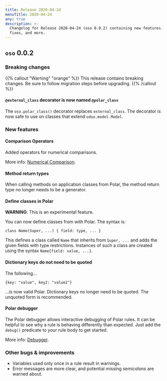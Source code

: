 ```yaml
---
title: Release 2020-04-24
menuTitle: 2020-04-24
any: true
description: >-
  Changelog for Release 2020-04-24 (oso 0.0.2) containing new features, bug
  fixes, and more.
---
```


## `oso` 0.0.2

### Breaking changes

{{% callout "Warning" "orange" %}}
  This release contains breaking changes. Be sure to follow migration steps
  before upgrading.
{{% /callout %}}

#### `@external_class` decorator is now named `@polar_class`

The `oso.polar_class()` decorator replaces `external_class`. The
decorator is now safe to use on classes that extend `odoo.model.Model`.

### New features

#### Comparison Operators

Added operators for numerical comparisons.

More info: [Numerical Comparison](polar-syntax#numerical-comparison).

#### Method return types

When calling methods on application classes from Polar,
the method return type no longer needs to be a generator.

#### Define classes in Polar

**WARNING**: This is an experimental feature.

You can now define classes from with Polar. The syntax is:

```polar
class Name(Super, ...) { field: type, ... }
```

This defines a class called `Name` that inherits from `Super, ...`
and adds the given fields with type restrictions. Instances of such a
class are created using the syntax `Name{field: value, ...}`.

#### Dictionary keys do not need to be quoted

The following…

```polar
{key: "value", key2: "value2"}
```

…is now valid Polar. Dictionary keys no longer need to be quoted. The
unquoted form is recommended.

#### Polar debugger

The Polar debugger allows interactive debugging of Polar rules. It can be
helpful to see why a rule is behaving differently than expected. Just add the
`debug()` predicate to your rule body to get started.

More info: [Debugger](reference/tooling/debugger).

### Other bugs & improvements

* Variables used only once in a rule result in warnings.
* Error messages are more clear, and potential missing semicolons are warned
  about.
